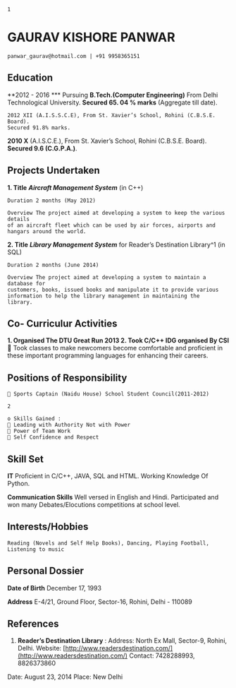 ```
1
```
# GAURAV KISHORE PANWAR

```
panwar_gaurav@hotmail.com | +91 9958365151
```
## Education

**2012 - 2016 *** Pursuing **B.Tech.(Computer Engineering)** From Delhi Technological
University. **Secured 65. 04 % marks** (Aggregate till date).

```
2012 XII (A.I.S.S.C.E), From St. Xavier’s School, Rohini (C.B.S.E. Board).
Secured 91.8% marks.
```
**2010 X** (A.I.S.C.E.), From St. Xavier’s School, Rohini (C.B.S.E. Board).
**Secured 9.6 (C.G.P.A.)**.

## Projects Undertaken

**1. Title** **_Aircraft Management System_** (in C++)

```
Duration 2 months (May 2012)
```
```
Overview The project aimed at developing a system to keep the various details
of an aircraft fleet which can be used by air forces, airports and
hangars around the world.
```
**2. Title** **_Library Management System_**
    for Reader’s Destination Library^1 (in SQL)

```
Duration 2 months (June 2014)
```
```
Overview The project aimed at developing a system to maintain a database for
customers, books, issued books and manipulate it to provide various
information to help the library management in maintaining the
library.
```
## Co- Curriculur Activities

**1. Organised The DTU Great Run 2013
2. Took C/C++ IDG organised By CSI**
     Took classes to make newcomers become comfortable and proficient in these
       important programming languages for enhancing their careers.

## Positions of Responsibility

```
 Sports Captain (Naidu House) School Student Council(2011-2012)
```

```
2
```
```
o Skills Gained :
 Leading with Authority Not with Power
 Power of Team Work
 Self Confidence and Respect
```
## Skill Set

**IT** Proficient in C/C++, JAVA, SQL and HTML. Working Knowledge Of
Python.

**Communication Skills** Well versed in English and Hindi. Participated and won many
Debates/Elocutions competitions at school level.

## Interests/Hobbies

```
Reading (Novels and Self Help Books), Dancing, Playing Football,
Listening to music
```
## Personal Dossier

**Date of Birth** December 17, 1993

**Address** E-4/21, Ground Floor, Sector-16, Rohini, Delhi - 110089

## References

1. **Reader’s Destination Library** :
    Address: North Ex Mall, Sector-9, Rohini, Delhi.
    Website: [http://www.readersdestination.com/](http://www.readersdestination.com/)
    Contact: 7428288993, 8826373860

Date: August 23, 2014 Place: New Delhi



